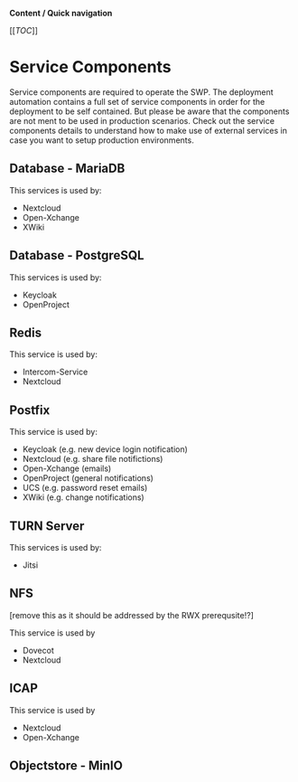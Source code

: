 <!--
SPDX-FileCopyrightText: 2023 Bundesministerium des Innern und für Heimat, PG ZenDiS "Projektgruppe für Aufbau ZenDiS"

SPDX-License-Identifier: Apache-2.0
-->
**Content / Quick navigation**

[[_TOC_]]

# Service Components

Service components are required to operate the SWP. The deployment automation contains a full set of service components in order for the deployment to be self contained. But please be aware that the components are not ment to be used in production scenarios. Check out the service components details to understand how to make use of external services in case you want to setup production environments.

## Database - MariaDB

This services is used by:
- Nextcloud
- Open-Xchange
- XWiki

## Database - PostgreSQL

This services is used by:
- Keycloak
- OpenProject

## Redis

This service is used by:
- Intercom-Service
- Nextcloud

## Postfix

This service is used by:
- Keycloak (e.g. new device login notification)
- Nextcloud (e.g. share file notifictions)
- Open-Xchange (emails)
- OpenProject (general notifications)
- UCS (e.g. password reset emails)
- XWiki (e.g. change notifications)

## TURN Server

This services is used by:
- Jitsi

## NFS

[remove this as it should be addressed by the RWX prerequsite!?]

This service is used by
- Dovecot
- Nextcloud

## ICAP

This service is used by
- Nextcloud
- Open-Xchange

## Objectstore - MinIO
